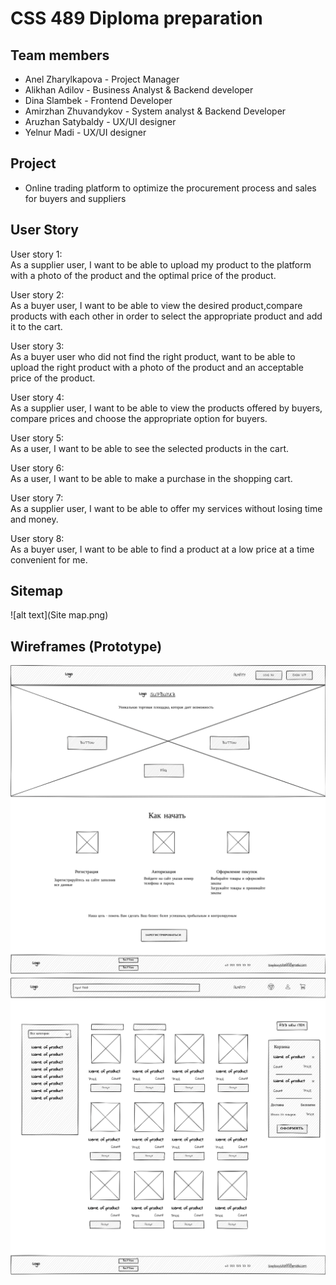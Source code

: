 # CSS 489 Diploma preparation 
## Team members 
+ Anel Zharylkapova - Project Manager 
+ Alikhan Adilov - Business Analyst & Backend developer 
+ Dina Slambek - Frontend Developer 
+ Amirzhan Zhuvandykov -  System analyst & Backend Developer 
+ Aruzhan Satybaldy -  UX/UI designer 
+ Yelnur Madi -  UX/UI designer 
 
## Project 
- Online trading platform to optimize the procurement process and sales for buyers and suppliers 
 
 
## User Story 
 
User story 1:  
As a supplier user, I want to be able to upload my product to the platform with a photo of the product and the optimal price of the product. 
 
User story 2:  
As a buyer user, I want to be able to view the desired product,compare products with each other in order to select the appropriate product and add it to the cart. 
 
User story 3:  
As a buyer user who did not find the right product, want to be able to upload the right product with a photo of the product and an acceptable price of the product. 
 
User story 4:  
As a supplier user, I want to be able to view the products offered by buyers, compare prices and choose the appropriate option for buyers. 
 
User story 5:  
As a user, I want to be able to see the selected products in the cart. 
 
User story 6:  
As a user, I want to be able to make a purchase in the shopping cart. 
 
User story 7:  
As a supplier user, I want to be able to offer my services without losing time and money. 
 
User story 8:  
As a buyer user, I want to be able to find a product at a low price at a time convenient for me. 
 
 
 
 
## Sitemap 
 
![alt text](Site map.png)
 
 
## Wireframes (Prototype) 
 
<img src="image_1.png" alt="image" border="0"> 
<img src="image_2.png" alt="image" border="0">
